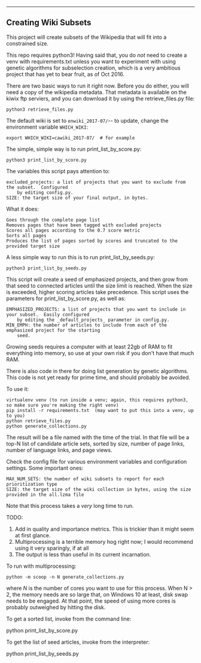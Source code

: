 ---------------------
Creating Wiki Subsets
---------------------


This project will create subsets of the Wikipedia that will fit into a constrained size.

This repo requires python3!  Having said that, you do _not_ need to create a venv with
requirements.txt unless you want to experiment with using genetic algorithms for subselection
creation, which is a very ambitious project that has yet to bear fruit, as of Oct 2016.

There are two basic ways to run it right now.  Before you do either, you will need a copy of
the wikipedia metadata.  That metadata is available on the kiwix ftp serviers, and you can
download it by using the retrieve_files.py file:

    python3 retrieve_files.py

The default wiki is set to `enwiki_2017-07/`-- to update, change the environment variable `WHICH_WIKI`:

    export WHICH_WIKI=cawiki_2017-07/  # for example

The simple, simple way is to run print_list_by_score.py:

    python3 print_list_by_score.py

The variables this script pays attention to:

    excluded_projects: a list of projects that you want to exclude from the subset.  Configured
        by editing config.py.
    SIZE: the target size of your final output, in bytes.

What it does:

    Goes through the complete page list
    Removes pages that have been tagged with excluded projects
    Scores all pages according to the 0.7 score metric
    Sorts all pages
    Produces the list of pages sorted by scores and truncated to the provided target size

A less simple way to run this is to run print_list_by_seeds.py:

    python3 print_list_by_seeds.py

This script will create a seed of emphasized projects, and then grow from that seed to connected
articles until the size limit is reached.  When the size is exceeded, higher scoring articles take
precedence.  This script uses the parameters for print_list_by_score.py, as well as:

    EMPHASIZED_PROJECTS: a list of projects that you want to include in your subset.  Easily configured
        by editing the _default_projects_ parameter in config.py.
    MIN_EMPH: the number of articles to include from each of the emphasized project for the starting
        seed.

Growing seeds requires a computer with at least 22gb of RAM to fit everything into memory, so use
at your own risk if you don't have that much RAM.

There is also code in there for doing list generation by genetic algorithms.  This code is not yet ready
for prime time, and should probably be avoided.

To use it:

    virtualenv venv (to run inside a venv; again, this requires python3, so make sure you're making the right venv)
    pip install -r requirements.txt  (may want to put this into a venv, up to you)
    python retrieve_files.py
    python generate_collections.py

The result will be a file named with the time of the trial.  In that file will be a top-N list of candidate
article sets, sorted by size, number of page links, number of language links, and page views.

Check the config file for various environment variables and configuration settings.  Some important ones:


    MAX_NUM_SETS: the number of wiki subsets to report for each prioritization type
    SIZE: the target size of the wiki collection in bytes, using the size provided in the all.lzma file

Note that this process takes a _very_ long time to run.

TODO:

1.  Add in quality and importance metrics.  This is trickier than it might seem at first glance.
2.  Multiprocessing is a terrible memory hog right now; I would recommend using it very sparingly, if at all
3.  The output is less than useful in its current incarnation.

To run with multiprocessing:

    python -m scoop -n N generate_collections.py

where _N_ is the number of cores you want to use for this process.  When N > 2, the memory needs are
so large that, on Windows 10 at least, disk swap needs to be engaged.  At that point, the speed of
using more cores is probably outweighed by hitting the disk.


To get a sorted list, invoke from the command line:

python print_list_by_score.py

To get the list of seed articles, invoke from the interpreter:

python print_list_by_seeds.py
